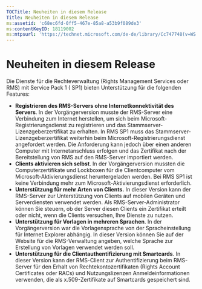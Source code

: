 ```yaml
---
TOCTitle: Neuheiten in diesem Release
Title: Neuheiten in diesem Release
ms:assetid: 'c68ec6fd-0ff5-467e-85a8-a53b9f089de3'
ms:contentKeyID: 18119002
ms:mtpsurl: 'https://technet.microsoft.com/de-de/library/Cc747748(v=WS.10)'
---
```


Neuheiten in diesem Release
===========================

Die Dienste für die Rechteverwaltung (Rights Management Services oder RMS) mit Service Pack 1 ( SP1) bieten Unterstützung für die folgenden Features:

-   **Registrieren des RMS-Servers ohne Internetkonnektivität des Servers**. In der Vorgängerversion musste der RMS-Server eine Verbindung zum Internet herstellen, um sich beim Microsoft-Registrierungsdienst zu registrieren und das Stammserver-Lizenzgeberzertifikat zu erhalten. In RMS SP1 muss das Stammserver-Lizenzgeberzertifikat weiterhin beim Microsoft-Registrierungsdienst angefordert werden. Die Anforderung kann jedoch über einen anderen Computer mit Internetanschluss erfolgen und das Zertifikat nach der Bereitstellung von RMS auf den RMS-Server importiert werden.
-   **Clients aktivieren sich selbst**. In der Vorgängerversion mussten die Computerzertifikate und Lockboxen für die Clientcomputer vom Microsoft-Aktivierungsdienst heruntergeladen werden. Bei RMS SP1 ist keine Verbindung mehr zum Microsoft-Aktivierungsdienst erforderlich.
-   **Unterstützung für mehr Arten von Clients.** In dieser Version kann der RMS-Server zur Unterstützung von Clients auf mobilen Geräten und Serverdiensten verwendet werden. Als RMS-Server-Administrator können Sie steuern, ob der Server diesen Clients ein Zertifikat erteilt oder nicht, wenn die Clients versuchen, Ihre Dienste zu nutzen.
-   **Unterstützung für Vorlagen in mehreren Sprachen**. In der Vorgängerversion war die Vorlagensprache von der Spracheinstellung für Internet Explorer abhängig. In dieser Version können Sie auf der Website für die RMS-Verwaltung angeben, welche Sprache zur Erstellung von Vorlagen verwendet werden soll.
-   **Unterstützung für die Clientauthentifizierung mit Smartcards**. In dieser Version kann der RMS-Client zur Authentifizierung beim RMS-Server für den Erhalt von Rechtekontozertifikaten (Rights Account Certificates oder RACs) und Nutzungslizenzen Anmeldeinformationen verwenden, die als x.509-Zertifikate auf Smartcards gespeichert sind.